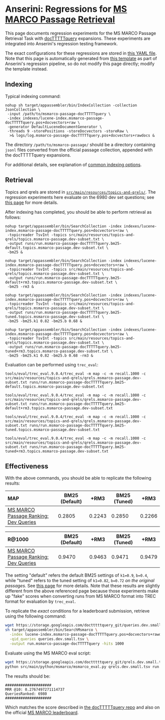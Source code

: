 # Anserini: Regressions for [MS MARCO Passage Retrieval](https://github.com/microsoft/MSMARCO-Passage-Ranking)

This page documents regression experiments for the MS MARCO Passage Retrieval Task with [docTTTTTquery](https://github.com/castorini/docTTTTTquery) expansions.
These experiments are integrated into Anserini's regression testing framework.

The exact configurations for these regressions are stored in [this YAML file](../src/main/resources/regression/msmarco-passage-docTTTTTquery.yaml).
Note that this page is automatically generated from [this template](../src/main/resources/docgen/templates/msmarco-passage-docTTTTTquery.template) as part of Anserini's regression pipeline, so do not modify this page directly; modify the template instead.

## Indexing

Typical indexing command:

```
nohup sh target/appassembler/bin/IndexCollection -collection JsonCollection \
 -input /path/to/msmarco-passage-docTTTTTquery \
 -index indexes/lucene-index.msmarco-passage-docTTTTTquery.pos+docvectors+raw \
 -generator DefaultLuceneDocumentGenerator \
 -threads 9 -storePositions -storeDocvectors -storeRaw \
  >& logs/log.msmarco-passage-docTTTTTquery.pos+docvectors+rawdocs &
```

The directory `/path/to/msmarco-passage/` should be a directory containing `jsonl` files converted from the official passage collection, appended with the docTTTTTquery expansions.

For additional details, see explanation of [common indexing options](common-indexing-options.md).

## Retrieval

Topics and qrels are stored in [`src/main/resources/topics-and-qrels/`](../src/main/resources/topics-and-qrels/).
The regression experiments here evaluate on the 6980 dev set questions; see [this page](experiments-msmarco-passage.md) for more details.

After indexing has completed, you should be able to perform retrieval as follows:

```
nohup target/appassembler/bin/SearchCollection -index indexes/lucene-index.msmarco-passage-docTTTTTquery.pos+docvectors+raw \
 -topicreader TsvInt -topics src/main/resources/topics-and-qrels/topics.msmarco-passage.dev-subset.txt \
 -output runs/run.msmarco-passage-docTTTTTquery.bm25-default.topics.msmarco-passage.dev-subset.txt \
 -bm25 &

nohup target/appassembler/bin/SearchCollection -index indexes/lucene-index.msmarco-passage-docTTTTTquery.pos+docvectors+raw \
 -topicreader TsvInt -topics src/main/resources/topics-and-qrels/topics.msmarco-passage.dev-subset.txt \
 -output runs/run.msmarco-passage-docTTTTTquery.bm25-default+rm3.topics.msmarco-passage.dev-subset.txt \
 -bm25 -rm3 &

nohup target/appassembler/bin/SearchCollection -index indexes/lucene-index.msmarco-passage-docTTTTTquery.pos+docvectors+raw \
 -topicreader TsvInt -topics src/main/resources/topics-and-qrels/topics.msmarco-passage.dev-subset.txt \
 -output runs/run.msmarco-passage-docTTTTTquery.bm25-tuned.topics.msmarco-passage.dev-subset.txt \
 -bm25 -bm25.k1 0.82 -bm25.b 0.68 &

nohup target/appassembler/bin/SearchCollection -index indexes/lucene-index.msmarco-passage-docTTTTTquery.pos+docvectors+raw \
 -topicreader TsvInt -topics src/main/resources/topics-and-qrels/topics.msmarco-passage.dev-subset.txt \
 -output runs/run.msmarco-passage-docTTTTTquery.bm25-tuned+rm3.topics.msmarco-passage.dev-subset.txt \
 -bm25 -bm25.k1 0.82 -bm25.b 0.68 -rm3 &
```

Evaluation can be performed using `trec_eval`:

```
tools/eval/trec_eval.9.0.4/trec_eval -m map -c -m recall.1000 -c src/main/resources/topics-and-qrels/qrels.msmarco-passage.dev-subset.txt runs/run.msmarco-passage-docTTTTTquery.bm25-default.topics.msmarco-passage.dev-subset.txt

tools/eval/trec_eval.9.0.4/trec_eval -m map -c -m recall.1000 -c src/main/resources/topics-and-qrels/qrels.msmarco-passage.dev-subset.txt runs/run.msmarco-passage-docTTTTTquery.bm25-default+rm3.topics.msmarco-passage.dev-subset.txt

tools/eval/trec_eval.9.0.4/trec_eval -m map -c -m recall.1000 -c src/main/resources/topics-and-qrels/qrels.msmarco-passage.dev-subset.txt runs/run.msmarco-passage-docTTTTTquery.bm25-tuned.topics.msmarco-passage.dev-subset.txt

tools/eval/trec_eval.9.0.4/trec_eval -m map -c -m recall.1000 -c src/main/resources/topics-and-qrels/qrels.msmarco-passage.dev-subset.txt runs/run.msmarco-passage-docTTTTTquery.bm25-tuned+rm3.topics.msmarco-passage.dev-subset.txt
```

## Effectiveness

With the above commands, you should be able to replicate the following results:

MAP                                     | BM25 (Default)| +RM3      | BM25 (Tuned)| +RM3      |
:---------------------------------------|-----------|-----------|-----------|-----------|
[MS MARCO Passage Ranking: Dev Queries](https://github.com/microsoft/MSMARCO-Passage-Ranking)| 0.2805    | 0.2243    | 0.2850    | 0.2266    |


R@1000                                  | BM25 (Default)| +RM3      | BM25 (Tuned)| +RM3      |
:---------------------------------------|-----------|-----------|-----------|-----------|
[MS MARCO Passage Ranking: Dev Queries](https://github.com/microsoft/MSMARCO-Passage-Ranking)| 0.9470    | 0.9463    | 0.9471    | 0.9479    |

The setting "default" refers the default BM25 settings of `k1=0.9`, `b=0.4`, while "tuned" refers to the tuned setting of `k1=0.82`, `b=0.72` _on the original passages_.
See [this page](experiments-msmarco-passage.md) for more details.
Note that these results are slightly different from the above referenced page because those experiments make up "fake" scores when converting runs from MS MARCO format into TREC format for evaluation by `trec_eval`.

To replicate the _exact_ conditions for a leaderboard submission, retrieve using the following command:

```bash
wget https://storage.googleapis.com/doctttttquery_git/queries.dev.small.tsv
sh target/appassembler/bin/SearchMsmarco \
  -index lucene-index.msmarco-passage-docTTTTTquery.pos+docvectors+rawdocs \
  -qid_queries queries.dev.small.tsv \
  -output run.msmarco-passage-docTTTTTquery -hits 1000
```

Evaluate using the MS MARCO eval script:

```bash
wget https://storage.googleapis.com/doctttttquery_git/qrels.dev.small.tsv
python src/main/python/msmarco/msmarco_eval.py qrels.dev.small.tsv run.msmarco-passage-docTTTTTquery
```

The results should be:

```
#####################
MRR @10: 0.2767497271114737
QueriesRanked: 6980
#####################
```

Which matches the score described in [the docTTTTTquery repo](https://github.com/castorini/docTTTTTquery) and also on the official [MS MARCO leaderboard](http://www.msmarco.org/leaders.aspx).
